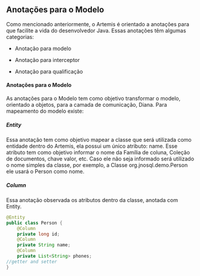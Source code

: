 ## Anotações para o Modelo



  
  Como mencionado anteriormente, o Artemis é orientado a anotações para que facilite a vida do desenvolvedor Java. Essas anotações têm algumas categorias:

  


* Anotação para modelo

* Anotação para interceptor

* Anotação para qualificação

####  Anotações para o Modelo

  
As anotações para o Modelo tem como objetivo transformar o modelo, orientado a objetos, para a camada de comunicação, Diana. Para mapeamento do modelo existe:

  




##### Entity



Essa anotação tem como objetivo mapear a classe que será utilizada como entidade dentro do Artemis, ela possui um único atributo: name. Esse atributo tem como objetivo informar o nome da Família de coluna, Coleção de documentos, chave valor, etc. Caso ele não seja informado será utilizado o nome simples da classe, por exemplo, a Classe org.jnosql.demo.Person ele usará o Person como nome.



##### Column

Essa anotação observada os atributos dentro da classe, anotada com Entity.  


```java
@Entity
public class Person {
    @Column
    private long id;
    @Column
    private String name;
    @Column
    private List<String> phones;
//getter and setter
}
```



